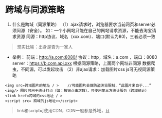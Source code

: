 #  跨域与同源策略

1. 什么是跨域（同源策略）
  （1）ajax请求时，浏览器要求当前网页和server必须同源（安全）。
     如：一个小网站只能在自己的网站请求资源，不能去淘宝请求资源
     同源：http协议、域名（xxx.com）、端口(默认为80)，三者必须一致
  > 现实比喻：出身是否为一家人

* 举例：
    前端：http://a.com:8080/  协议：http，域名：a.com ，端口：8080
    server：https://b.com.api.xxx
    根据同源策略，上面两个网址非同源
    数据爬虫，不同源，可以发起攻击
  （2）非ajax请求：加载图片css js可无视同源策略
```
<img src=跨域图片的地址 / >    //可能图片会做防盗浏览限制，“此图片来自于...”
<img/> 图片可用于统计打点（如：按钮点击次数），可使用第三方统计服务（跨域统计）
<link href=跨域的css地址 / >  
<script src= 跨域的js地址></script>
```
> link和script可使用CDN，CDN一般都是外域，且<script>可实现jsonp（前端跨域策略）

2. 跨域

  （1）理解
     所有的跨域，都必须经过server端允许和配合。
    未经server端允许就能实现跨域，说明浏览器有漏洞，危险信号
> 比喻：所有的操作，都必须经过管理者（server服务器）同意，未经允许就能使用的地方不安全
  
  （2） 实现跨域的常见方式：jsonp和CORS
 服务器可以任意动态拼接数据返回，只要符合html格式要求。因此，可以在自己的html,插入其他<script>

* jsonp实现原理：
 ``` 
<script>可绕过跨域限制 => 服务器可以任意动态拼接数据返回 => <script>就可以获得跨域的数据，只要服务端愿意返回
即，使用<script>标签实现跨域
```